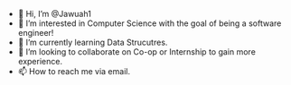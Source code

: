 - 👋 Hi, I’m @Jawuah1
- 👀 I’m interested in Computer Science with the goal of being a software engineer!
- 🌱 I’m currently learning Data Strucutres.
- 💞️ I’m looking to collaborate on Co-op or Internship to gain more experience.
- 📫 How to reach me via email.

<!---
Jawuah1/Jawuah1 is a ✨ special ✨ repository because its `README.md` (this file) appears on your GitHub profile.
You can click the Preview link to take a look at your changes.
--->
